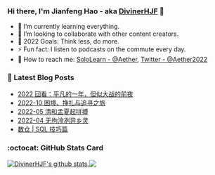 ### Hi there, I'm Jianfeng Hao - aka [DivinerHJF](https://aetherhjf.netlify.app/) 👋

- 🌱 I’m currently learning everything.
- 👯 I’m looking to collaborate with other content creators.
- 🥅 2022 Goals: Think less, do more.
- ⚡ Fun fact: I listen to podcasts on the commute every day.
- 💌 How to reach me: [SoloLearn - @Aether](https://www.sololearn.com/Profile/17928857), [Twitter - @Aether2022](https://twitter.com/Aether2022)

### 📕 Latest Blog Posts
<!-- BLOG-POST-LIST:START -->
- [2022 回看：平凡的一年，但似大战的前夜](https://aetherhjf.com/2022/11/2022-annual/)
- [2022-10 困境、挣扎与追寻之旅](https://aetherhjf.com/2022/10/2022-10/)
- [2022-05 清和孟夏起拼搏](https://aetherhjf.com/2022/05/2022-05/)
- [2022-04 无拘泠冽异乡灵](https://aetherhjf.com/2022/04/2022-04/)
- [数仓 | SQL 技巧篇](https://aetherhjf.com/2022/04/sql-tips/)
<!-- BLOG-POST-LIST:END -->

### :octocat: GitHub Stats Card
<!-- github-readme-stats start https://github.com/anuraghazra/github-readme-stats -->
<a href="https://github.com/DivinerHJF?tab=repositories">
  <!-- Change the `github-readme-stats.anuraghazra1.vercel.app` to `github-readme-stats.vercel.app`  -->
  <img align="center" src="https://github-readme-stats.anuraghazra1.vercel.app/api?username=DivinerHJF&show_icons=true&hide=contribs" alt="DivinerHJF's github stats" />
</a>
<a href="https://github.com/DivinerHJF?tab=repositories">
  <img align="center" src="https://github-readme-stats.anuraghazra1.vercel.app/api/top-langs/?username=DivinerHJF&layout=compact" />
</a>
<!-- github-readme-stats end -->

